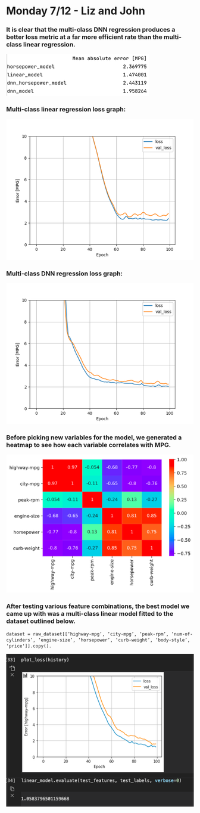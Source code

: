 # Monday 7/12 - Liz and John

### It is clear that the multi-class DNN regression produces a better loss metric at a far more efficient rate than the multi-class linear regression.
![img_15.png](img_15.png)
### Multi-class linear regression loss graph:
![img_12.png](img_12.png)
### Multi-class DNN regression loss graph:
![img_11.png](img_11.png)

### Before picking new variables for the model, we generated a heatmap to see how each variable correlates with MPG.
![img_14.png](img_14.png)

### After testing various feature combinations, the best model we came up with was a multi-class linear model fitted to the dataset outlined below.
```
dataset = raw_dataset[[‘highway-mpg’, ‘city-mpg’, ‘peak-rpm’, ‘num-of-cylinders’, ‘engine-size’, ‘horsepower’, ‘curb-weight’, ‘body-style’, 'price']].copy(). 
```
![img_13.png](img_13.png)